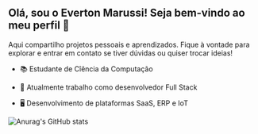 ## Olá, sou o Everton Marussi! Seja bem-vindo ao meu perfil 👋

Aqui compartilho projetos pessoais e aprendizados.
Fique à vontade para explorar e entrar em contato se tiver dúvidas ou quiser trocar ideias!

- 📚 Estudante de Cîência da Computação
  
- 💼 Atualmente trabalho como desenvolvedor Full Stack
  
- 🖥️ Desenvolvimento de plataformas SaaS, ERP e IoT
  

![Anurag's GitHub stats](https://github-readme-stats.vercel.app/api?username=EvertonMarussi&show_icons=true&theme=tokyonight&count_private=true)
<!--
**EvertonMarussi/EvertonMarussi** is a ✨ _special_ ✨ repository because its `README.md` (this file) appears on your GitHub profile.

Here are some ideas to get you started:

- 🔭 I’m currently working on ...
- 🌱 I’m currently learning ...
- 👯 I’m looking to collaborate on ...
- 🤔 I’m looking for help with ...
- 💬 Ask me about ...
- 📫 How to reach me: ...
- 😄 Pronouns: ...
- ⚡ Fun fact: ...
-->
